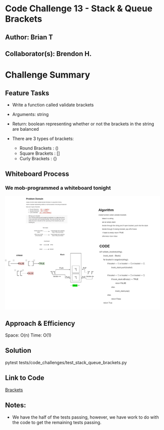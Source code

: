 # Code Challenge 13 - Stack & Queue Brackets
## Author: Brian T
## Collaborator(s): Brendon H.

# Challenge Summary
## Feature Tasks
 - Write a function called validate brackets
 - Arguments: string
 - Return: boolean
representing whether or not the brackets in the string are balanced
 - There are 3 types of brackets:

   - Round Brackets : ()
   - Square Brackets : []
   - Curly Brackets : {}

## Whiteboard Process
### We mob-programmed a whiteboard tonight
![bracket](codechallenge13.png)

## Approach & Efficiency
Space: O(n)
Time: O(1)
## Solution
pytest tests/code_challenges/test_stack_queue_brackets.py

## Link to Code
[Brackets](stack_queue_brackets.py)

## Notes:
- We have the half of the tests passing, however, we have work to do with the code to get the remaining tests passing.

